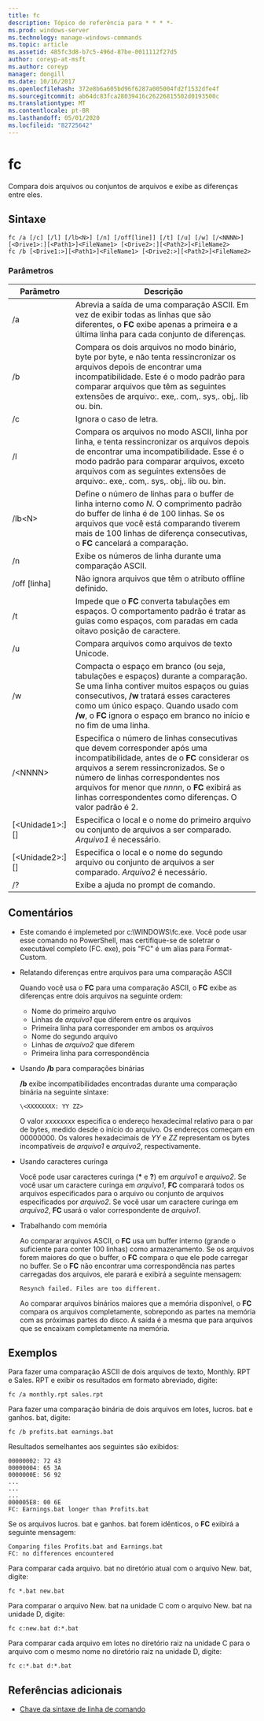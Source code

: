 ```yaml
---
title: fc
description: Tópico de referência para * * * *-
ms.prod: windows-server
ms.technology: manage-windows-commands
ms.topic: article
ms.assetid: 485fc3d8-b7c5-496d-87be-0011112f27d5
author: coreyp-at-msft
ms.author: coreyp
manager: dongill
ms.date: 10/16/2017
ms.openlocfilehash: 372e8b6a605bd96f6287a005004fd2f1532dfe4f
ms.sourcegitcommit: ab64dc83fca28039416c26226815502d0193500c
ms.translationtype: MT
ms.contentlocale: pt-BR
ms.lasthandoff: 05/01/2020
ms.locfileid: "82725642"
---
```

# <a name="fc"></a>fc



Compara dois arquivos ou conjuntos de arquivos e exibe as diferenças entre eles.



## <a name="syntax"></a>Sintaxe

```
fc /a [/c] [/l] [/lb<N>] [/n] [/off[line]] [/t] [/u] [/w] [/<NNNN>] [<Drive1>:][<Path1>]<FileName1> [<Drive2>:][<Path2>]<FileName2>
fc /b [<Drive1:>][<Path1>]<FileName1> [<Drive2:>][<Path2>]<FileName2>
```

### <a name="parameters"></a>Parâmetros

|            Parâmetro             |                                                                                                                                     Descrição                                                                                                                                      |
|----------------------------------|--------------------------------------------------------------------------------------------------------------------------------------------------------------------------------------------------------------------------------------------------------------------------------------|
|                /a                |                                                 Abrevia a saída de uma comparação ASCII. Em vez de exibir todas as linhas que são diferentes, o **FC** exibe apenas a primeira e a última linha para cada conjunto de diferenças.                                                  |
|                /b                |             Compara os dois arquivos no modo binário, byte por byte, e não tenta ressincronizar os arquivos depois de encontrar uma incompatibilidade. Este é o modo padrão para comparar arquivos que têm as seguintes extensões de arquivo:. exe,. com,. sys,. obj,. lib ou. bin.              |
|                /c                |                                                                                                                               Ignora o caso de letra.                                                                                                                               |
|                /l                |               Compara os arquivos no modo ASCII, linha por linha, e tenta ressincronizar os arquivos depois de encontrar uma incompatibilidade. Esse é o modo padrão para comparar arquivos, exceto arquivos com as seguintes extensões de arquivo:. exe,. com,. sys,. obj,. lib ou. bin.                |
|             /lb\<N>              |                         Define o número de linhas para o buffer de linha interno como *N*. O comprimento padrão do buffer de linha é de 100 linhas. Se os arquivos que você está comparando tiverem mais de 100 linhas de diferença consecutivas, o **FC** cancelará a comparação.                         |
|                /n                |                                                                                                                Exibe os números de linha durante uma comparação ASCII.                                                                                                                 |
|            /off [linha]            |                                                                                                               Não ignora arquivos que têm o atributo offline definido.                                                                                                               |
|                /t                |                                                                    Impede que o **FC** converta tabulações em espaços. O comportamento padrão é tratar as guias como espaços, com paradas em cada oitavo posição de caractere.                                                                    |
|                /u                |                                                                                                                        Compara arquivos como arquivos de texto Unicode.                                                                                                                         |
|                /w                |         Compacta o espaço em branco (ou seja, tabulações e espaços) durante a comparação. Se uma linha contiver muitos espaços ou guias consecutivos, **/w** tratará esses caracteres como um único espaço. Quando usado com **/w**, o **FC** ignora o espaço em branco no início e no fim de uma linha.         |
|             /\<NNNN>             | Especifica o número de linhas consecutivas que devem corresponder após uma incompatibilidade, antes de o **FC** considerar os arquivos a serem ressincronizados. Se o número de linhas correspondentes nos arquivos for menor que *nnnn*, o **FC** exibirá as linhas correspondentes como diferenças. O valor padrão é 2. |
| [\<Unidade1>:] [<Path1>]<FileName1> |                                                                                        Especifica o local e o nome do primeiro arquivo ou conjunto de arquivos a ser comparado. *Arquivo1* é necessário.                                                                                        |
| [\<Unidade2>:] [<Path2>]<FileName2> |                                                                                       Especifica o local e o nome do segundo arquivo ou conjunto de arquivos a ser comparado. *Arquivo2* é necessário.                                                                                        |
|                /?                |                                                                                                                         Exibe a ajuda no prompt de comando.                                                                                                                         |

## <a name="remarks"></a>Comentários

-   Este comando é implemeted por c:\WINDOWS\fc.exe. Você pode usar esse comando no PowerShell, mas certifique-se de soletrar o executável completo (FC. exe), pois "FC" é um alias para Format-Custom.

-   Relatando diferenças entre arquivos para uma comparação ASCII

    Quando você usa o **FC** para uma comparação ASCII, o **FC** exibe as diferenças entre dois arquivos na seguinte ordem:  
    -   Nome do primeiro arquivo
    -   Linhas de *arquivo1* que diferem entre os arquivos
    -   Primeira linha para corresponder em ambos os arquivos
    -   Nome do segundo arquivo
    -   Linhas de *arquivo2* que diferem
    -   Primeira linha para correspondência
-   Usando **/b** para comparações binárias

    **/b** exibe incompatibilidades encontradas durante uma comparação binária na seguinte sintaxe:

    `\<XXXXXXXX: YY ZZ>`

    O valor *xxxxxxxx* especifica o endereço hexadecimal relativo para o par de bytes, medido desde o início do arquivo. Os endereços começam em 00000000. Os valores hexadecimais de *YY* e *ZZ* representam os bytes incompatíveis de *arquivo1* e *arquivo2*, respectivamente.
-   Usando caracteres curinga

    Você pode usar caracteres curinga (**&#42;** e **?**) em *arquivo1* e *arquivo2*. Se você usar um caractere curinga em *arquivo1*, **FC** comparará todos os arquivos especificados para o arquivo ou conjunto de arquivos especificados por *arquivo2*. Se você usar um caractere curinga em *arquivo2*, **FC** usará o valor correspondente de *arquivo1*.
-   Trabalhando com memória

    Ao comparar arquivos ASCII, o **FC** usa um buffer interno (grande o suficiente para conter 100 linhas) como armazenamento. Se os arquivos forem maiores do que o buffer, o **FC** compara o que ele pode carregar no buffer. Se o **FC** não encontrar uma correspondência nas partes carregadas dos arquivos, ele parará e exibirá a seguinte mensagem:

    `Resynch failed. Files are too different.`

    Ao comparar arquivos binários maiores que a memória disponível, o **FC** compara os arquivos completamente, sobrepondo as partes na memória com as próximas partes do disco. A saída é a mesma que para arquivos que se encaixam completamente na memória.

## <a name="examples"></a>Exemplos

Para fazer uma comparação ASCII de dois arquivos de texto, Monthly. RPT e Sales. RPT e exibir os resultados em formato abreviado, digite:
```
fc /a monthly.rpt sales.rpt 
```
Para fazer uma comparação binária de dois arquivos em lotes, lucros. bat e ganhos. bat, digite:
```
fc /b profits.bat earnings.bat
```
Resultados semelhantes aos seguintes são exibidos:
```
00000002: 72 43
00000004: 65 3A
0000000E: 56 92
...
...
...
000005E8: 00 6E
FC: Earnings.bat longer than Profits.bat
```
Se os arquivos lucros. bat e ganhos. bat forem idênticos, o **FC** exibirá a seguinte mensagem:
```
Comparing files Profits.bat and Earnings.bat
FC: no differences encountered
```
Para comparar cada arquivo. bat no diretório atual com o arquivo New. bat, digite:
```
fc *.bat new.bat
```
Para comparar o arquivo New. bat na unidade C com o arquivo New. bat na unidade D, digite:
```
fc c:new.bat d:*.bat
```
Para comparar cada arquivo em lotes no diretório raiz na unidade C para o arquivo com o mesmo nome no diretório raiz na unidade D, digite:
```
fc c:*.bat d:*.bat
```

## <a name="additional-references"></a>Referências adicionais

- [Chave da sintaxe de linha de comando](command-line-syntax-key.md)
